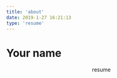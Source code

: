 ```yaml
---
title: 'about'
date: 2019-1-27 16:21:13
type: 'resume'
---
```


# Your name

<div align="center">

resume 

</div>
